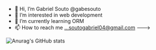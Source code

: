- 👋 Hi, I’m Gabriel Souto @gabesouto
- 👀 I’m interested in web development
- 🌱 I’m currently learning ORM
- 📫 How to reach me ...soutogabriel04@gmail.com
--->

![Anurag's GitHub stats](https://github-readme-stats.vercel.app/api?username=gabesouto&show_icons=true&theme=dracula)

